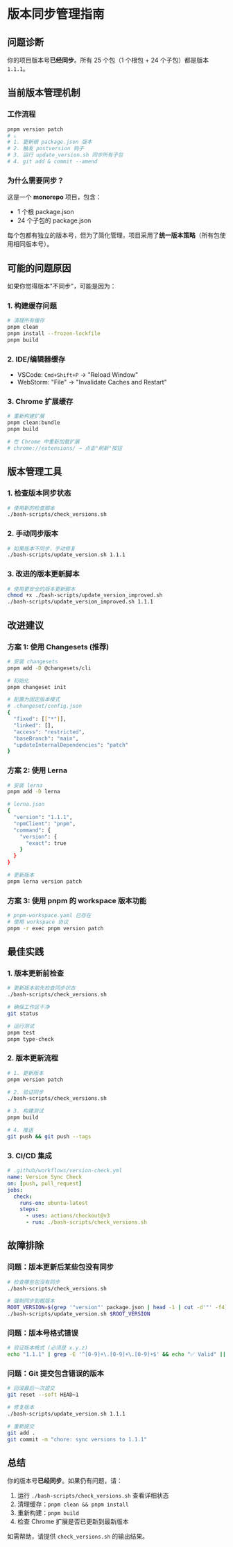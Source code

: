 # 版本同步管理指南

## 问题诊断

你的项目版本号**已经同步**。所有 25 个包（1 个根包 + 24 个子包）都是版本 `1.1.1`。

## 当前版本管理机制

### 工作流程
```bash
pnpm version patch
# ↓
# 1. 更新根 package.json 版本
# 2. 触发 postversion 钩子
# 3. 运行 update_version.sh 同步所有子包
# 4. git add & commit --amend
```

### 为什么需要同步？

这是一个 **monorepo** 项目，包含：
- 1 个根 package.json
- 24 个子包的 package.json

每个包都有独立的版本号，但为了简化管理，项目采用了**统一版本策略**（所有包使用相同版本号）。

## 可能的问题原因

如果你觉得版本"不同步"，可能是因为：

### 1. 构建缓存问题
```bash
# 清理所有缓存
pnpm clean
pnpm install --frozen-lockfile
pnpm build
```

### 2. IDE/编辑器缓存
- VSCode: `Cmd+Shift+P` → "Reload Window"
- WebStorm: "File" → "Invalidate Caches and Restart"

### 3. Chrome 扩展缓存
```bash
# 重新构建扩展
pnpm clean:bundle
pnpm build

# 在 Chrome 中重新加载扩展
# chrome://extensions/ → 点击"刷新"按钮
```

## 版本管理工具

### 1. 检查版本同步状态
```bash
# 使用新的检查脚本
./bash-scripts/check_versions.sh
```

### 2. 手动同步版本
```bash
# 如果版本不同步，手动修复
./bash-scripts/update_version.sh 1.1.1
```

### 3. 改进的版本更新脚本
```bash
# 使用更安全的版本更新脚本
chmod +x ./bash-scripts/update_version_improved.sh
./bash-scripts/update_version_improved.sh 1.1.1
```

## 改进建议

### 方案 1: 使用 Changesets (推荐)
```bash
# 安装 changesets
pnpm add -D @changesets/cli

# 初始化
pnpm changeset init

# 配置为固定版本模式
# .changeset/config.json
{
  "fixed": [["*"]],
  "linked": [],
  "access": "restricted",
  "baseBranch": "main",
  "updateInternalDependencies": "patch"
}
```

### 方案 2: 使用 Lerna
```bash
# 安装 lerna
pnpm add -D lerna

# lerna.json
{
  "version": "1.1.1",
  "npmClient": "pnpm",
  "command": {
    "version": {
      "exact": true
    }
  }
}

# 更新版本
pnpm lerna version patch
```

### 方案 3: 使用 pnpm 的 workspace 版本功能
```bash
# pnpm-workspace.yaml 已存在
# 使用 workspace 协议
pnpm -r exec pnpm version patch
```

## 最佳实践

### 1. 版本更新前检查
```bash
# 更新版本前先检查同步状态
./bash-scripts/check_versions.sh

# 确保工作区干净
git status

# 运行测试
pnpm test
pnpm type-check
```

### 2. 版本更新流程
```bash
# 1. 更新版本
pnpm version patch

# 2. 验证同步
./bash-scripts/check_versions.sh

# 3. 构建测试
pnpm build

# 4. 推送
git push && git push --tags
```

### 3. CI/CD 集成
```yaml
# .github/workflows/version-check.yml
name: Version Sync Check
on: [push, pull_request]
jobs:
  check:
    runs-on: ubuntu-latest
    steps:
      - uses: actions/checkout@v3
      - run: ./bash-scripts/check_versions.sh
```

## 故障排除

### 问题：版本更新后某些包没有同步
```bash
# 检查哪些包没有同步
./bash-scripts/check_versions.sh

# 强制同步到根版本
ROOT_VERSION=$(grep '"version"' package.json | head -1 | cut -d'"' -f4)
./bash-scripts/update_version.sh $ROOT_VERSION
```

### 问题：版本号格式错误
```bash
# 验证版本格式 (必须是 x.y.z)
echo "1.1.1" | grep -E '^[0-9]+\.[0-9]+\.[0-9]+$' && echo "✅ Valid" || echo "❌ Invalid"
```

### 问题：Git 提交包含错误的版本
```bash
# 回滚最后一次提交
git reset --soft HEAD~1

# 修复版本
./bash-scripts/update_version.sh 1.1.1

# 重新提交
git add .
git commit -m "chore: sync versions to 1.1.1"
```

## 总结

你的版本号**已经同步**。如果仍有问题，请：

1. 运行 `./bash-scripts/check_versions.sh` 查看详细状态
2. 清理缓存：`pnpm clean && pnpm install`
3. 重新构建：`pnpm build`
4. 检查 Chrome 扩展是否已更新到最新版本

如需帮助，请提供 `check_versions.sh` 的输出结果。